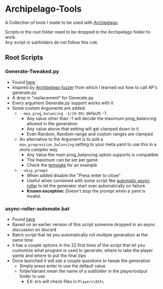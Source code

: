 # Archipelago-Tools

A Collection of tools I made to be used with [Archipelago](https://github.com/ArchipelagoMW/Archipelago)

Scripts in the root folder need to be dropped in the Archipelago folder to work.  
Any script in subfolders do not follow this rule.

## Root Scripts

### Generate-Tweaked.py

- Found [here](Generate-Tweaked.py)
- Inspired by [Archipelago fuzzer](https://github.com/Eijebong/Archipelago-fuzzer) from which I learned out how to call AP's generate.py
- A drop in "replacement" for Generate.py
- Every argument Generate.py support works with it
- Some custom Arguments are added:
  - `--max_prog_balancing -1/[0-99]` default: -1
    - Any value other than -1 will decide the maximum prog_balancing allowed in the generation
    - Any value above that setting will get clamped down to it
    - Even Random, Random-range and custom ranges are clamped
  - An alternative to the Argument is to add a `max_progression_balancing` setting to your meta.yaml to use this in a more complex way
    - Any Value the main prog_balancing option supports is compatible
    - The maximum can be set per game
    - Check the [template](meta.yaml) for an example
  - `--skip_prompt`
    - When added disable the "Press enter to close"
    - Useful when combined with some script like [automatic async roller](async-roller-automate.bat) to let the generator start over automatically on failure.
    - **Known exception:** Doesn't stop the prompt when a yaml is invalid.

### async-roller-automate.bat

- Found [here](async-roller-automate.bat)
- Based on an earlier version of this script someone dropped in an async discussion on discord
- Batch script that let you automatically roll multiple generation at the same time
- it has a couple options in the 22 first lines of the script that let you customize what program is used to generate, where to take the player yamls and where to put the final zips
- Once launched it will ask a couple questions to tweak the generation
  - Simply press enter to use the default value
  - folderVariant mean the name of a subfolder in the player/output folder to use
    - EX: `8th` will check files in `Players\8th\`
